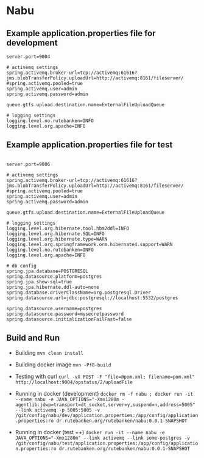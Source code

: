 # Nabu

## Example application.properties file for development

```
server.port=9004

# activemq settings
spring.activemq.broker-url=tcp://activemq:61616?jms.blobTransferPolicy.uploadUrl=http://activemq:8161/fileserver/
#spring.activemq.pooled=true
spring.activemq.user=admin
spring.activemq.password=admin

queue.gtfs.upload.destination.name=ExternalFileUploadQueue

# logging settings
logging.level.no.rutebanken=INFO
logging.level.org.apache=INFO
```

## Example application.properties file for test

```

server.port=9006

# activemq settings
spring.activemq.broker-url=tcp://activemq:61616?jms.blobTransferPolicy.uploadUrl=http://activemq:8161/fileserver/
#spring.activemq.pooled=true
spring.activemq.user=admin
spring.activemq.password=admin

queue.gtfs.upload.destination.name=ExternalFileUploadQueue

# logging settings
logging.level.org.hibernate.tool.hbm2ddl=INFO
logging.level.org.hibernate.SQL=INFO
logging.level.org.hibernate.type=WARN
logging.level.org.springframework.orm.hibernate4.support=WARN
logging.level.no.rutebanken=INFO
logging.level.org.apache=INFO

# db config
spring.jpa.database=POSTGRESQL
spring.datasource.platform=postgres
spring.jpa.show-sql=true
spring.jpa.hibernate.ddl-auto=none
spring.database.driverClassName=org.postgresql.Driver
spring.datasource.url=jdbc:postgresql://localhost:5532/postgres

spring.datasource.username=postgres
spring.datasource.password=mysecretpassword
spring.datasource.initializationFailFast=false

```

## Build and Run

* Building
`mvn clean install`

* Building docker image
`mvn -Pf8-build`

* Testing with curl
`curl -vX POST -F "file=@pom.xml; filename=pom.xml" http://localhost:9004/opstatus/2/uploadFile`

* Running in docker (development)
`docker rm -f nabu ; docker run -it --name nabu -e JAVA_OPTIONS="-Xmx1280m -agentlib:jdwp=transport=dt_socket,server=y,suspend=n,address=5005" --link activemq -p 5005:5005 -v /git/config/nabu/dev/application.properties:/app/config/application.properties:ro dr.rutebanken.org/rutebanken/nabu:0.0.1-SNAPSHOT`

* Running in docker (test ++)
`docker run -it --name nabu -e JAVA_OPTIONS="-Xmx1280m" --link activemq --link some-postgres -v /git/config/nabu/test/application.properties:/app/config/application.properties:ro dr.rutebanken.org/rutebanken/nabu:0.0.1-SNAPSHOT`
